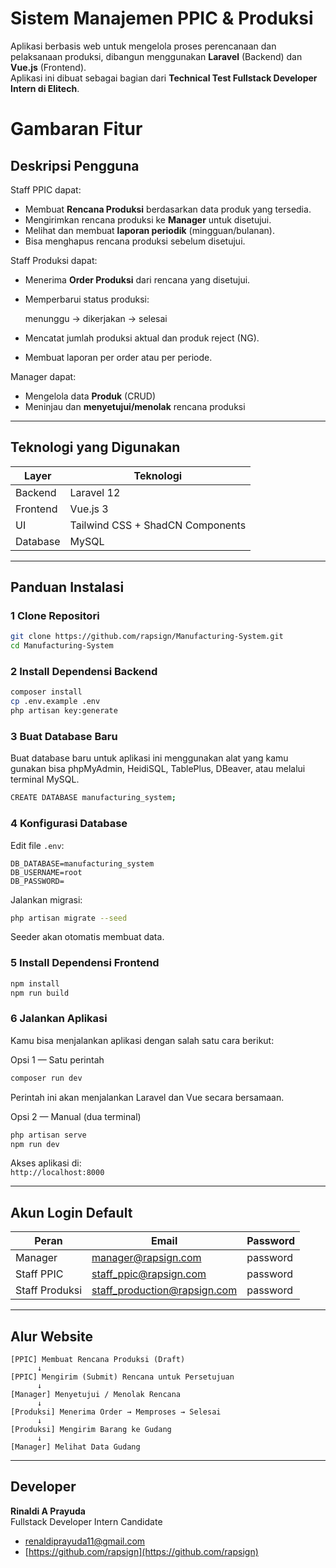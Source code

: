
# Sistem Manajemen PPIC & Produksi

Aplikasi berbasis web untuk mengelola proses perencanaan dan pelaksanaan produksi, dibangun menggunakan **Laravel** (Backend) dan **Vue.js** (Frontend).  
Aplikasi ini dibuat sebagai bagian dari **Technical Test Fullstack Developer Intern di Elitech**.

# Gambaran Fitur

##  Deskripsi Pengguna

Staff PPIC dapat:
- Membuat **Rencana Produksi** berdasarkan data produk yang tersedia.  
- Mengirimkan rencana produksi ke **Manager** untuk disetujui.  
- Melihat dan membuat **laporan periodik** (mingguan/bulanan).  
- Bisa menghapus rencana produksi sebelum disetujui.

Staff Produksi dapat:
- Menerima **Order Produksi** dari rencana yang disetujui.
- Memperbarui status produksi:
  
  menunggu → dikerjakan → selesai
  
- Mencatat jumlah produksi aktual dan produk reject (NG).
- Membuat laporan per order atau per periode.

Manager dapat:
- Mengelola data **Produk** (CRUD)
- Meninjau dan **menyetujui/menolak** rencana produksi

---

##  Teknologi yang Digunakan

| Layer | Teknologi |
|--------|-------------|
| Backend | Laravel 12 |
| Frontend | Vue.js 3  |
| UI | Tailwind CSS + ShadCN Components |
| Database | MySQL |

---

## Panduan Instalasi

### 1️ Clone Repositori
```bash
git clone https://github.com/rapsign/Manufacturing-System.git
cd Manufacturing-System
```

### 2️ Install Dependensi Backend
```bash
composer install
cp .env.example .env
php artisan key:generate
```


### 3️ Buat Database Baru
Buat database baru untuk aplikasi ini menggunakan alat yang kamu gunakan 
bisa phpMyAdmin, HeidiSQL, TablePlus, DBeaver, atau melalui terminal MySQL.
```bash
CREATE DATABASE manufacturing_system;
```

### 4 Konfigurasi Database
Edit file `.env`:
```env
DB_DATABASE=manufacturing_system
DB_USERNAME=root
DB_PASSWORD=
```

Jalankan migrasi:
```bash
php artisan migrate --seed
```

Seeder akan otomatis membuat data.

### 5 Install Dependensi Frontend
```bash
npm install
npm run build
```

### 6 Jalankan Aplikasi

Kamu bisa menjalankan aplikasi dengan salah satu cara berikut:

Opsi 1 — Satu perintah

```bash
composer run dev
```
Perintah ini akan menjalankan Laravel dan Vue secara bersamaan.

Opsi 2 — Manual (dua terminal)
```bash
php artisan serve
npm run dev
```

Akses aplikasi di:  
 `http://localhost:8000`

---

## Akun Login Default

| Peran | Email | Password |
|--------|--------|-----------|
| Manager | manager@rapsign.com | password |
| Staff PPIC | staff_ppic@rapsign.com | password |
| Staff Produksi | staff_production@rapsign.com | password |

---



##  Alur Website

```
[PPIC] Membuat Rencana Produksi (Draft)
      ↓
[PPIC] Mengirim (Submit) Rencana untuk Persetujuan
      ↓
[Manager] Menyetujui / Menolak Rencana
      ↓
[Produksi] Menerima Order → Memproses → Selesai
      ↓
[Produksi] Mengirim Barang ke Gudang
      ↓
[Manager] Melihat Data Gudang
```

---



## Developer
**Rinaldi A Prayuda**  
Fullstack Developer Intern Candidate  
 - renaldiprayuda11@gmail.com
 - [https://github.com/rapsign](https://github.com/rapsign)
